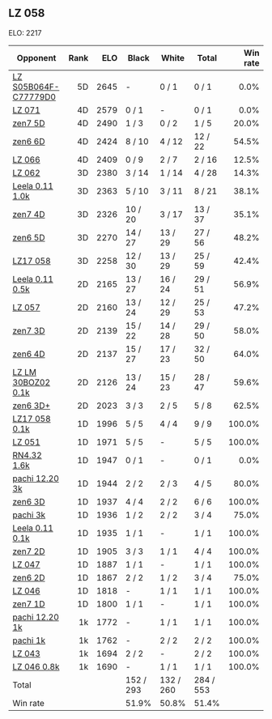 ## LZ 058 ##

ELO: 2217

Opponent | Rank | ELO | Black | White | Total | Win rate
---------|-----:|----:|-------|-------|-------|-------:
[LZ S05B064F-C77779D0](LZ%20S05B064F-C77779D0.md) | 5D | 2645 | - | 0 / 1 | 0 / 1 | 0.0%
[LZ 071](LZ%20071.md) | 4D | 2579 | 0 / 1 | - | 0 / 1 | 0.0%
[zen7 5D](zen7%205D.md) | 4D | 2490 | 1 / 3 | 0 / 2 | 1 / 5 | 20.0%
[zen6 6D](zen6%206D.md) | 4D | 2424 | 8 / 10 | 4 / 12 | 12 / 22 | 54.5%
[LZ 066](LZ%20066.md) | 4D | 2409 | 0 / 9 | 2 / 7 | 2 / 16 | 12.5%
[LZ 062](LZ%20062.md) | 3D | 2380 | 3 / 14 | 1 / 14 | 4 / 28 | 14.3%
[Leela 0.11 1.0k](Leela%200.11%201.0k.md) | 3D | 2363 | 5 / 10 | 3 / 11 | 8 / 21 | 38.1%
[zen7 4D](zen7%204D.md) | 3D | 2326 | 10 / 20 | 3 / 17 | 13 / 37 | 35.1%
[zen6 5D](zen6%205D.md) | 3D | 2270 | 14 / 27 | 13 / 29 | 27 / 56 | 48.2%
[LZ17 058](LZ17%20058.md) | 3D | 2258 | 12 / 30 | 13 / 29 | 25 / 59 | 42.4%
[Leela 0.11 0.5k](Leela%200.11%200.5k.md) | 2D | 2165 | 13 / 27 | 16 / 24 | 29 / 51 | 56.9%
[LZ 057](LZ%20057.md) | 2D | 2160 | 13 / 24 | 12 / 29 | 25 / 53 | 47.2%
[zen7 3D](zen7%203D.md) | 2D | 2139 | 15 / 22 | 14 / 28 | 29 / 50 | 58.0%
[zen6 4D](zen6%204D.md) | 2D | 2137 | 15 / 27 | 17 / 23 | 32 / 50 | 64.0%
[LZ LM 30BOZ02 0.1k](LZ%20LM%2030BOZ02%200.1k.md) | 2D | 2126 | 13 / 24 | 15 / 23 | 28 / 47 | 59.6%
[zen6 3D+](zen6%203D+.md) | 2D | 2023 | 3 / 3 | 2 / 5 | 5 / 8 | 62.5%
[LZ17 058 0.1k](LZ17%20058%200.1k.md) | 1D | 1996 | 5 / 5 | 4 / 4 | 9 / 9 | 100.0%
[LZ 051](LZ%20051.md) | 1D | 1971 | 5 / 5 | - | 5 / 5 | 100.0%
[RN4.32 1.6k](RN4.32%201.6k.md) | 1D | 1947 | 0 / 1 | - | 0 / 1 | 0.0%
[pachi 12.20 3k](pachi%2012.20%203k.md) | 1D | 1944 | 2 / 2 | 2 / 3 | 4 / 5 | 80.0%
[zen6 3D](zen6%203D.md) | 1D | 1937 | 4 / 4 | 2 / 2 | 6 / 6 | 100.0%
[pachi 3k](pachi%203k.md) | 1D | 1936 | 1 / 2 | 2 / 2 | 3 / 4 | 75.0%
[Leela 0.11 0.1k](Leela%200.11%200.1k.md) | 1D | 1935 | 1 / 1 | - | 1 / 1 | 100.0%
[zen7 2D](zen7%202D.md) | 1D | 1905 | 3 / 3 | 1 / 1 | 4 / 4 | 100.0%
[LZ 047](LZ%20047.md) | 1D | 1887 | 1 / 1 | - | 1 / 1 | 100.0%
[zen6 2D](zen6%202D.md) | 1D | 1867 | 2 / 2 | 1 / 2 | 3 / 4 | 75.0%
[LZ 046](LZ%20046.md) | 1D | 1818 | - | 1 / 1 | 1 / 1 | 100.0%
[zen7 1D](zen7%201D.md) | 1D | 1800 | 1 / 1 | - | 1 / 1 | 100.0%
[pachi 12.20 1k](pachi%2012.20%201k.md) | 1k | 1772 | - | 1 / 1 | 1 / 1 | 100.0%
[pachi 1k](pachi%201k.md) | 1k | 1762 | - | 2 / 2 | 2 / 2 | 100.0%
[LZ 043](LZ%20043.md) | 1k | 1694 | 2 / 2 | - | 2 / 2 | 100.0%
[LZ 046 0.8k](LZ%20046%200.8k.md) | 1k | 1690 | - | 1 / 1 | 1 / 1 | 100.0%
Total | | | 152 / 293 | 132 / 260 | 284 / 553 | 
Win rate| | | 51.9% | 50.8% | 51.4% | 
